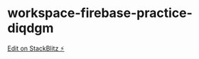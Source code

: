 # workspace-firebase-practice-diqdgm

[Edit on StackBlitz ⚡️](https://stackblitz.com/edit/workspace-firebase-practice-diqdgm)